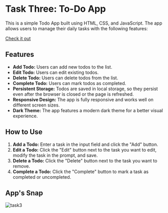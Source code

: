 ﻿# Task Three: To-Do App

This is a simple Todo App built using HTML, CSS, and JavaScript. The app allows users to manage their daily tasks with the following features:

[Check it out](https://basic-todo-webapp.netlify.app/)

## Features

- **Add Todo:** Users can add new todos to the list.
- **Edit Todo:** Users can edit existing todos.
- **Delete Todo:** Users can delete todos from the list.
- **Complete Todo:** Users can mark todos as completed.
- **Persistent Storage:** Todos are saved in local storage, so they persist even after the browser is closed or the page is refreshed.
- **Responsive Design:** The app is fully responsive and works well on different screen sizes.
- **Dark Theme:** The app features a modern dark theme for a better visual experience.

## How to Use

1. **Add a Todo:** Enter a task in the input field and click the "Add" button.
2. **Edit a Todo:** Click the "Edit" button next to the task you want to edit, modify the task in the prompt, and save.
3. **Delete a Todo:** Click the "Delete" button next to the task you want to remove.
4. **Complete a Todo:** Click the "Complete" button to mark a task as completed or uncompleted.

## App's Snap
![task3](https://github.com/RK-41/vsis-internship-task3/assets/73783957/bfaa0fb7-e224-493b-a220-1a037502a351)

